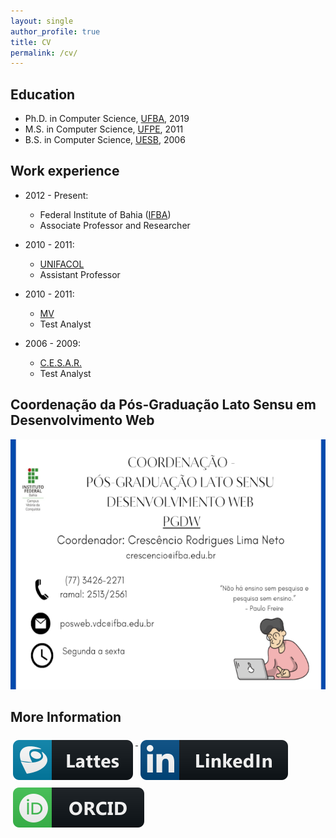```yaml
---
layout: single
author_profile: true
title: CV
permalink: /cv/
---
```


<!--
---
layout: archive
title: "CV"
permalink: /cv/
author_profile: true
redirect_from:
  - /resume
---

{% include base_path %}
-->

## Education
* Ph.D. in Computer Science, [UFBA](http://pgcomp.ufba.br/), 2019 
* M.S. in Computer Science, [UFPE](http://cin.ufpe.br/), 2011
* B.S. in Computer Science, [UESB](http://www.uesb.br/computacao/), 2006

## Work experience
* 2012 - Present: 
  * Federal Institute of Bahia ([IFBA](http://portal.ifba.edu.br))
  * Associate Professor and Researcher

* 2010 - 2011: 
  * [UNIFACOL](http://unifacol.edu.br)
  * Assistant Professor

* 2010 - 2011:
  * [MV](http://mv.com.br)
  * Test Analyst

* 2006 - 2009:
  * [C.E.S.A.R.](https://www.cesar.org.br)
  * Test Analyst

## Coordenação da Pós-Graduação Lato Sensu em Desenvolvimento Web
<a href="https://portal.ifba.edu.br/conquista/pos">
  <img src="/images/posgrad.png" alt="pgdw" style="height: 400px;">
</a>

## More Information
<a href="http://lattes.cnpq.br/9104143705992817">
  <img src="https://github.com/crescenciolima/crescenciolima/raw/main/svg/academic/lattes.svg" alt="lattes" style="vertical-align:top; margin:6px 4px">
</a>
<a href="https://www.linkedin.com/in/crescenciolima/">
  <img src="https://github.com/crescenciolima/crescenciolima/raw/main/svg/social/linkedin.svg" alt="linkedin" style="vertical-align:top; margin:6px 4px">
</a>
<a href="https://orcid.org/0000-0002-0286-2056">
  <img src="https://github.com/crescenciolima/crescenciolima/raw/main/svg/academic/ORCID.svg" alt="orcid" style="vertical-align:top; margin:6px 4px">
</a>

<!-- Skills
======
* Skill 1
* Skill 2
  * Sub-skill 2.1
  * Sub-skill 2.2
  * Sub-skill 2.3
* Skill 3

Publications
======
  <ul>{% for post in site.publications %}
    {% include archive-single-cv.html %}
  {% endfor %}</ul>

Talks
======
  <ul>{% for post in site.talks %}
    {% include archive-single-talk-cv.html %}
  {% endfor %}</ul>
  
Teaching
======
  <ul>{% for post in site.teaching %}
    {% include archive-single-cv.html %}
  {% endfor %}</ul>
  
Service and leadership
======
* Currently signed in to 43 different slack teams
-->

